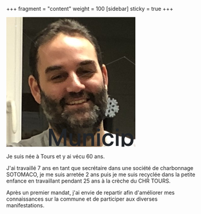 +++
fragment = "content"
weight = 100
[sidebar]
  sticky = true
+++

<img src="photo.png" alt="" class="img-fluid rounded-circle border text-white">

Je suis née à Tours et y ai vécu 60 ans.

J'ai travaillé 7 ans en tant que secrétaire dans une société de charbonnage SOTOMACO, je me suis arretée 2 ans puis je me suis recyclée dans la petite enfance en travaillant pendant 25 ans à la crèche du CHR TOURS. 

Après un premier mandat, j'ai envie de repartir afin d'améliorer mes connaissances sur la commune et de participer aux diverses manifestations.
